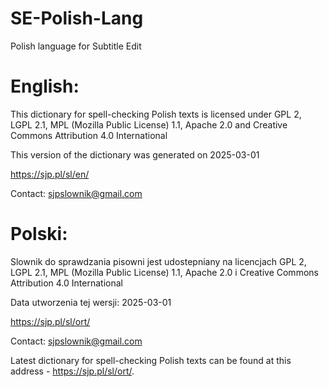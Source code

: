 # SE-Polish-Lang
Polish language for Subtitle Edit

English:
========

This dictionary for spell-checking Polish texts is licensed under
GPL 2, LGPL 2.1, MPL (Mozilla Public License) 1.1, Apache 2.0 and
Creative Commons Attribution 4.0 International

This version of the dictionary was generated on 2025-03-01

https://sjp.pl/sl/en/

Contact: sjpslownik@gmail.com


Polski:
=======

Slownik do sprawdzania pisowni jest udostepniany na licencjach
GPL 2, LGPL 2.1, MPL (Mozilla Public License) 1.1, Apache 2.0 i
Creative Commons Attribution 4.0 International

Data utworzenia tej wersji: 2025-03-01

https://sjp.pl/sl/ort/

Contact: sjpslownik@gmail.com

Latest dictionary for spell-checking Polish texts can be found at this address - https://sjp.pl/sl/ort/.
